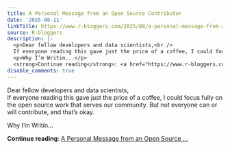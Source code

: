 ```yaml
---
title: A Personal Message from an Open Source Contributor
date: '2025-08-11'
linkTitle: https://www.r-bloggers.com/2025/08/a-personal-message-from-an-open-source-contributor/
source: R-bloggers
description: |-
  <p>Dear fellow developers and data scientists,<br />
  If everyone reading this gave just the price of a coffee, I could focus fully on the open source work that serves our community. But not everyone can or will contribute, and that’s okay.</p>
  <p>Why I’m Writin...</p>
  <strong>Continue reading</strong>: <a href="https://www.r-bloggers.com/2025/08/a-personal-message-from-an-open-source-contributor/">A Personal Message from an Open Source ...
disable_comments: true
---
```

<p>Dear fellow developers and data scientists,<br />
If everyone reading this gave just the price of a coffee, I could focus fully on the open source work that serves our community. But not everyone can or will contribute, and that’s okay.</p>
<p>Why I’m Writin...</p>
<strong>Continue reading</strong>: <a href="https://www.r-bloggers.com/2025/08/a-personal-message-from-an-open-source-contributor/">A Personal Message from an Open Source ...